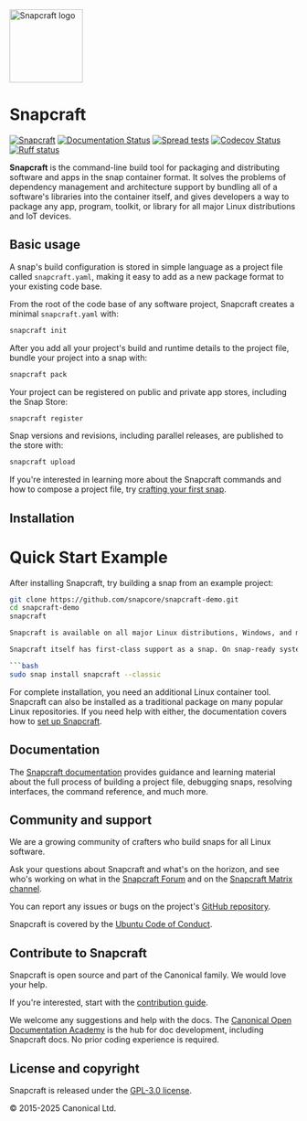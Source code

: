 <img src="https://dashboard.snapcraft.io/site_media/appmedia/2018/04/Snapcraft-logo-bird.png" alt="Snapcraft logo" style="height: 128px; display: block">

# Snapcraft

[![Snapcraft][snapcraft-badge]][snapcraft-site]
[![Documentation Status][rtd-badge]][rtd-latest]
[![Spread tests][gha-spread-badge]][gha-spread]
[![Codecov Status][codecov-badge]][codecov-status]
[![Ruff status][ruff-badge]][ruff-site]

**Snapcraft** is the command-line build tool for packaging and distributing software and
apps in the snap container format. It solves the problems of dependency management and
architecture support by bundling all of a software's libraries into the container
itself, and gives developers a way to package any app, program, toolkit, or library for
all major Linux distributions and IoT devices.

## Basic usage

A snap's build configuration is stored in simple language as a project file called
`snapcraft.yaml`, making it easy to add as a new package format to your existing code
base.

From the root of the code base of any software project, Snapcraft creates a minimal
`snapcraft.yaml` with:

```bash
snapcraft init
```

After you add all your project's build and runtime details to the project file, bundle
your project into a snap with:

```bash
snapcraft pack
```

Your project can be registered on public and private app stores, including the Snap
Store:

```bash
snapcraft register
```

Snap versions and revisions, including parallel releases, are published to the store
with:

```bash
snapcraft upload
```

If you're interested in learning more about the Snapcraft commands and how to compose a
project file, try [crafting your first
snap](https://documentation.ubuntu.com/snapcraft/stable/tutorials/craft-a-snap).

## Installation

# Quick Start Example
After installing Snapcraft, try building a snap from an example project:

```bash
git clone https://github.com/snapcore/snapcraft-demo.git
cd snapcraft-demo
snapcraft

Snapcraft is available on all major Linux distributions, Windows, and macOS.

Snapcraft itself has first-class support as a snap. On snap-ready systems, you can install it on the command line with:

```bash
sudo snap install snapcraft --classic
``` 

For complete installation, you need an additional Linux container tool. Snapcraft can
also be installed as a traditional package on many popular Linux repositories. If you
need help with either, the documentation covers how to [set up
Snapcraft](https://documentation.ubuntu.com/snapcraft/stable/how-to/setup/set-up-snapcraft).

## Documentation

The [Snapcraft documentation](https://documentation.ubuntu.com/snapcraft/stable)
provides guidance and learning material about the full process of building a project
file, debugging snaps, resolving interfaces, the command reference, and much more.

## Community and support

We are a growing community of crafters who build snaps for all Linux software.

Ask your questions about Snapcraft and what's on the horizon, and see who's working on
what in the [Snapcraft Forum](https://forum.snapcraft.io) and on the [Snapcraft Matrix
channel](https://matrix.to/#/#snapcraft:ubuntu.com).

You can report any issues or bugs on the project's [GitHub
repository](https://github.com/canonical/snapcraft/issues).

Snapcraft is covered by the [Ubuntu Code of
Conduct](https://ubuntu.com/community/ethos/code-of-conduct).

## Contribute to Snapcraft

Snapcraft is open source and part of the Canonical family. We would love your help.

If you're interested, start with the [contribution guide](CONTRIBUTING.md).

We welcome any suggestions and help with the docs. The [Canonical Open Documentation
Academy](https://github.com/canonical/open-documentation-academy) is the hub for doc
development, including Snapcraft docs. No prior coding experience is required.

## License and copyright

Snapcraft is released under the [GPL-3.0 license](LICENSE).

© 2015-2025 Canonical Ltd.

[snapcraft-badge]: https://snapcraft.io/snapcraft/badge.svg
[snapcraft-site]: https://snapcraft.io/snapcraft
[rtd-badge]: https://readthedocs.com/projects/canonical-snapcraft/badge/?version=latest
[rtd-latest]: https://documentation.ubuntu.com/snapcraft/latest/?badge=latest
[gha-spread-badge]: https://github.com/canonical/snapcraft/actions/workflows/spread-scheduled.yaml/badge.svg?branch=main
[gha-spread]: https://github.com/canonical/snapcraft/actions/workflows/spread-scheduled.yaml
[ruff-badge]: https://img.shields.io/endpoint?url=https://raw.githubusercontent.com/astral-sh/ruff/main/assets/badge/v2.json
[ruff-site]: https://github.com/astral-sh/ruff
[codecov-badge]: https://codecov.io/github/canonical/snapcraft/coverage.svg?branch=master
[codecov-status]: https://codecov.io/github/canonical/snapcraft?branch=master
